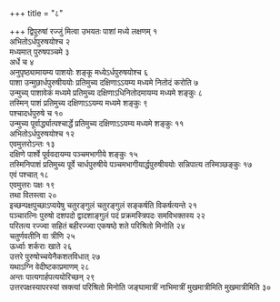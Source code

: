 +++
title = "८"

+++
द्विपुरुषां रज्जुं मित्वा उभयतः पाशां मध्ये लक्षणम् १  
अभितोऽर्धपुरुषयोश्च २  
मध्यमात् पुरुषपञ्चमे ३  
अर्धे च ४  
अनुपृष्ठ्यामायम्य पाशयोः शङ्कू मध्येऽर्धपुरुषयोश्च ६  
पाशा उन्मुछार्धपुरुषीययोः प्रतिमुच्य दक्षिणाऽऽयम्य मध्यमे नितोदं करोति ७  
उन्मुच्य् पाशावेकं मध्यमे प्रतिमुच्य दक्षिणाऽधिनितोदमायम्य मध्यमे शङ्कुः ८  
तस्मिन् पाशं प्रतिमुच्य दक्षिणाऽऽयम्य मध्यमे शङ्कुः ९  
पश्चादर्धपुरुषे च १०  
उन्मुच्य पूर्वार्द्ध्यात्पश्चार्द्धे प्रतिमुच्य दक्षिणाऽऽयम्य मध्यमे शङ्कुः ११  
अभितोऽर्धपुरुषयोश्च १२  
एवमुत्तरोऽन्तः १३  
दक्षिणे पार्श्वे पूर्ववदायम्य पञ्चमभागीये शङ्कुः १५  
तस्मिनिपाशं प्रतिमुच्य पूर्वे चार्धपुरुषीये पञ्चमभागीयार्द्धपुरुषीययोः सन्निपात्य तस्मिञ्छङ्कुः १७  
एवं पश्चात् १८  
एवमुत्तरः पक्षः १९  
तथा वितस्त्वा २०  
इच्छन्पक्षपुच्छाऽप्ययेषु चतुरङ्गुलं चतुरङ्गुलं सङ्कर्षति विकर्षत्यन्ते २१  
पञ्चारत्निः पुरुषो दशपदो द्वादशाङ्गुलं पदं प्रक्रमस्त्रिपदः समविभक्तस्य २२  
परितत्य रज्ज्वा सहितं बहीरज्ज्वा एकषष्ठे शते परिश्रितो मिनोति २४  
चतुर्णवतीनि वा त्रीणि २५  
ऊर्ध्वाः शर्कराः खाते २६  
उत्तरे पुरुषोच्चयेनैकशतविधात् २७  
यथाऽग्नि वेदीष्टकाप्रमाणम् २८  
अन्तः पात्यगार्हपत्ययोरिच्छन् २९  
उत्तरपक्षस्यापरस्यां स्रक्त्यां परिश्रितो मिनोति जङ्घामात्रीं नाभिमात्रीं मुखमात्रीमिति मुखमात्रीमिति ३०  
  

